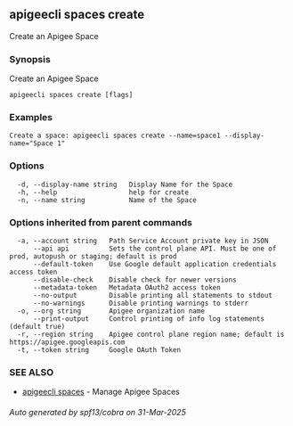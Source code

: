 ## apigeecli spaces create

Create an Apigee Space

### Synopsis

Create an Apigee Space

```
apigeecli spaces create [flags]
```

### Examples

```
Create a space: apigeecli spaces create --name=space1 --display-name="Space 1"
```

### Options

```
  -d, --display-name string   Display Name for the Space
  -h, --help                  help for create
  -n, --name string           Name of the Space
```

### Options inherited from parent commands

```
  -a, --account string   Path Service Account private key in JSON
      --api api          Sets the control plane API. Must be one of prod, autopush or staging; default is prod
      --default-token    Use Google default application credentials access token
      --disable-check    Disable check for newer versions
      --metadata-token   Metadata OAuth2 access token
      --no-output        Disable printing all statements to stdout
      --no-warnings      Disable printing warnings to stderr
  -o, --org string       Apigee organization name
      --print-output     Control printing of info log statements (default true)
  -r, --region string    Apigee control plane region name; default is https://apigee.googleapis.com
  -t, --token string     Google OAuth Token
```

### SEE ALSO

* [apigeecli spaces](apigeecli_spaces.md)	 - Manage Apigee Spaces

###### Auto generated by spf13/cobra on 31-Mar-2025
